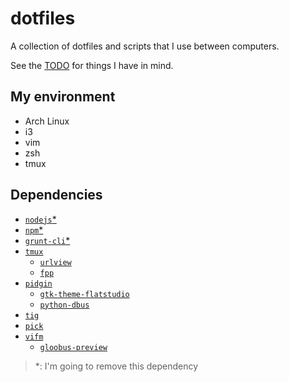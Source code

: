 # dotfiles

A collection of dotfiles and scripts that I use between computers.

See the [TODO](TODO.md) for things I have in mind.


## My environment

- Arch Linux
- i3
- vim
- zsh
- tmux


## Dependencies

- [`nodejs`*](https://nodejs.org/)
- [`npm`*](https://www.npmjs.com/)
- [`grunt-cli`*](http://gruntjs.com/)
- [`tmux`](https://github.com/tmux/tmux)
	- [`urlview`](https://github.com/sigpipe/urlview)
	- [`fpp`](https://github.com/facebook/PathPicker)
- [`pidgin`](https://pidgin.im/)
	- [`gtk-theme-flatstudio`](https://aur.archlinux.org/packages/gtk-theme-flatstudio/)
	- [`python-dbus`]()
- [`tig`](https://github.com/jonas/tig)
- [`pick`](https://github.com/thoughtbot/pick)
- [`vifm`](https://github.com/vifm/vifm)
	- [`gloobus-preview`](https://launchpad.net/gloobus-preview)

> \*: I'm going to remove this dependency
